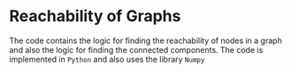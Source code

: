 # Reachability of Graphs

The code contains the logic for finding the reachability of nodes in a graph and also the logic for finding the connected components.
The code is implemented in `Python` and also uses the library `Numpy`
